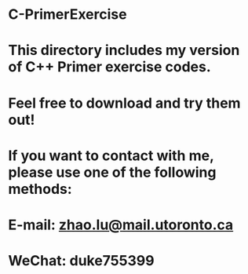 # C-PrimerExercise

# This directory includes my version of C++ Primer exercise codes.

# Feel free to download and try them out!

# If you want to contact with me, please use one of the following methods:

# E-mail: zhao.lu@mail.utoronto.ca

# WeChat: duke755399
